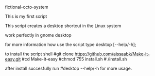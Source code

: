  fictional-octo-system

This is my first script

This script creates a desktop shortcut in the Linux system

work perfectly in gnome desktop

for more information how use the script type desktop [--help/-h];


to install the script shell
#git clone https://github.com/aissaabk/Make-it-easy.git
#cd Make-it-easy
#chmod 755 install.sh
#./install.sh

after install succesfully run
#desktop --help/-h
for more usage.


